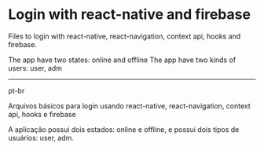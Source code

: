 # Login with react-native and firebase

Files to login with react-native, react-navigation, context api, hooks and firebase.

The app have two states: online and offline
The app have two kinds of users: user, adm

------
pt-br 

Arquivos básicos para login usando react-native, react-navigation, context api, hooks e firebase

A aplicação possui dois estados: online e offline, 
e possui dois tipos de usuários: user, adm.